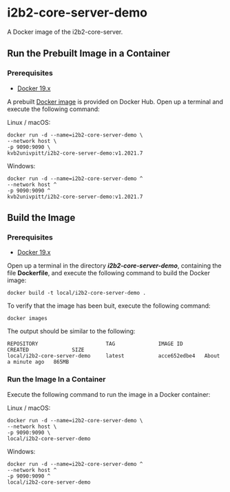 # i2b2-core-server-demo

A Docker image of the i2b2-core-server.

## Run the Prebuilt Image in a Container

### Prerequisites

- [Docker 19.x](https://docs.docker.com/get-docker/)

A prebuilt [Docker image](https://hub.docker.com/r/kvb2univpitt/i2b2-core-server-demo) is provided on Docker Hub.  Open up a terminal and execute the following command:

Linux / macOS:

```
docker run -d --name=i2b2-core-server-demo \
--network host \
-p 9090:9090 \
kvb2univpitt/i2b2-core-server-demo:v1.2021.7
```

Windows:

```
docker run -d --name=i2b2-core-server-demo ^
--network host ^
-p 9090:9090 ^
kvb2univpitt/i2b2-core-server-demo:v1.2021.7
```

## Build the Image

### Prerequisites

- [Docker 19.x](https://docs.docker.com/get-docker/)

Open up a terminal in the directory ***i2b2-core-server-demo***, containing the file **Dockerfile**, and execute the following command to build the Docker image:

```
docker build -t local/i2b2-core-server-demo .
```

To verify that the image has been buit, execute the following command:

```
docker images
```

The output should be similar to the following:

```
REPOSITORY                      TAG              IMAGE ID       CREATED              SIZE
local/i2b2-core-server-demo     latest           acce652edbe4   About a minute ago   865MB
```

### Run the Image In a Container

Execute the following command to run the image in a Docker container:

Linux / macOS:

```
docker run -d --name=i2b2-core-server-demo \
--network host \
-p 9090:9090 \
local/i2b2-core-server-demo
```

Windows:

```
docker run -d --name=i2b2-core-server-demo ^
--network host ^
-p 9090:9090 ^
local/i2b2-core-server-demo
```
